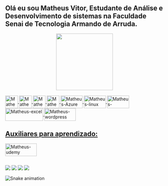 ## Olá eu sou Matheus Vitor, Estudante de Análise e Desenvolvimento de sistemas na Faculdade Senai de Tecnologia Armando de Arruda.
<div align="center">
  <a href="https://github.com/matheusVitor1">
  <img height="180em" src="https://github-readme-stats.vercel.app/api?username=matheusVitor1&show_icons=true&theme=dracula&include_all_commits=true&count_private=true"/>

</div>
  <div style="display: inline_block"><br>
  <img align="center" alt="Matheus-C++" height="40" width="40" src="https://cdn.jsdelivr.net/gh/devicons/devicon/icons/cplusplus/cplusplus-original.svg">
  <img align="center" alt="Matheus-java" height="40" width="40" src="https://cdn.jsdelivr.net/gh/devicons/devicon/icons/java/java-plain.svg">
  <img align="center" alt="Matheus-MySql" height="40" width="40" src="https://cdn.jsdelivr.net/gh/devicons/devicon/icons/mysql/mysql-plain-wordmark.svg">
  <img align="center" alt="Matheus-python" height="40" width="40" src="https://cdn.jsdelivr.net/gh/devicons/devicon/icons/python/python-plain-wordmark.svg">
  <img align="center" alt="Matheus-Azure" height="40" width="70" src="https://cdn.jsdelivr.net/gh/devicons/devicon/icons/azure/azure-original.svg">
  <img align="center" alt="Matheus-linux" height="40" width="70" src="https://img.shields.io/badge/Linux-FCC624?style=for-the-badge&logo=linux&logoColor=black">
  <img align="center" alt="Matheus-windows" height="40" width="70" src="https://img.shields.io/badge/Windows-0078D6?style=for-the-badge&logo=windows&logoColor=white">
  <img align="center" alt="Matheus-excel" height="40" width="120" src="https://img.shields.io/badge/Microsoft_Excel-217346?style=for-the-badge&logo=microsoft-excel&logoColor=white">   
  <img align="center" alt="Matheus-wordpress" height="40" width="100" src="https://img.shields.io/badge/Wordpress-21759B?style=for-the-badge&logo=wordpress&logoColor=white">
  
</div>   
    
    
 ## Auxiliares para aprendizado:
 </div>
  <img align="center" alt="Matheus-udemy" height="40" width="100" src="https://img.shields.io/badge/Udemy-EC5252?style=for-the-badge&logo=Udemy&logoColor=white">
 
 </div> 
 
 ##
    
<div> 
    
 <a href="https://www.twitch.tv/if_void" target="_blank"><img src="https://img.shields.io/badge/Twitch-9146FF?style=for-the-badge&logo=twitch&logoColor=white" target="_blank"></a>
 <a href="https://discord.gg/Mkwy2TpA" target="_blank"><img src="https://img.shields.io/badge/Discord-7289DA?style=for-the-badge&logo=discord&logoColor=white" target="_blank"></a> 
    <a href = "mailto:matheus_vitoralves@hotmail.com"><img src="https://img.shields.io/badge/Microsoft_Outlook-0078D4?style=for-the-badge&logo=microsoft-outlook&logoColor=white" target="_blank"></a>
  <a href="https://www.linkedin.com/in/matheus-vitor-alves-oliveira-b3aa2916a" target="_blank"><img src="https://img.shields.io/badge/-LinkedIn-%230077B5?style=for-the-badge&logo=linkedin&logoColor=white" target="_blank"></a> 
 
  ![Snake animation](https://github.com/matheusVitor1/matheusVitor1/blob/output/github-contribution-grid-snake.svg)
 
</div>
